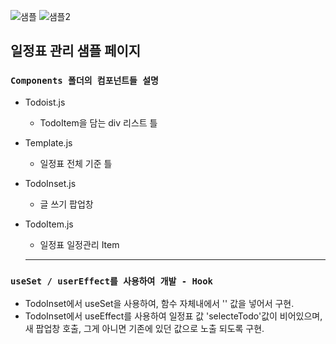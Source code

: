 ![샘플](https://user-images.githubusercontent.com/31337244/86211086-bb588400-bbb0-11ea-967d-78d2830fd2cc.JPG)
![샘플2](https://user-images.githubusercontent.com/31337244/86211089-bc89b100-bbb0-11ea-9cb9-7f3c07f21714.JPG)


## 일정표 관리 샘플 페이지

### `Components 폴더의 컴포넌트들 설명`
* Todoist.js 
    * TodoItem을 담는 div 리스트 틀

* Template.js
    * 일정표 전체 기준 틀

* TodoInset.js
    * 글 쓰기 팝업창 

* TodoItem.js
    * 일정표 일정관리 Item 
    
    
    -----------------------------------------------
    
### `useSet / userEffect를 사용하여 개발 - Hook`

* TodoInset에서 useSet을 사용하여, 함수 자체내에서 '' 값을 넣어서 구현.
* TodoInset에서 useEffect를 사용하여 일정표 값 'selecteTodo'값이 비어있으며, 새 팝업창 호출, 그게 아니면 기존에 있던 값으로 노출 되도록 구현. 
